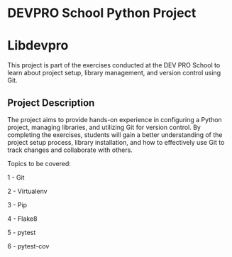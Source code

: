 # DEVPRO School Python Project

# Libdevpro

This project is part of the exercises conducted at the DEV PRO School to learn about project setup, library management, and version control using Git.

## Project Description

The project aims to provide hands-on experience in configuring a Python project, managing libraries, and utilizing Git for version control. By completing the exercises, students will gain a better understanding of the project setup process, library installation, and how to effectively use Git to track changes and collaborate with others.

Topics to be covered:

1 - Git

2 - Virtualenv

3 - Pip

4 - Flake8

5 - pytest

6 - pytest-cov